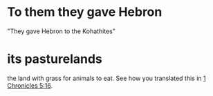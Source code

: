 # To them they gave Hebron

"They gave Hebron to the Kohathites"

# its pasturelands

the land with grass for animals to eat. See how you translated this in [1 Chronicles 5:16](../05/16.md).

